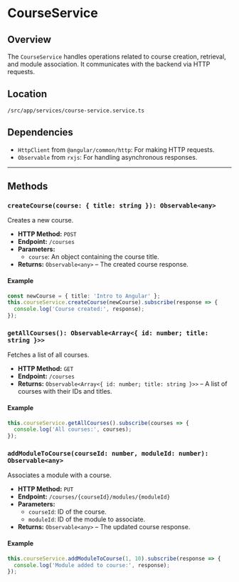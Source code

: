 # CourseService

## Overview
The `CourseService` handles operations related to course creation, retrieval, and module association. It communicates with the backend via HTTP requests.

## Location
`/src/app/services/course-service.service.ts`

## Dependencies
- `HttpClient` from `@angular/common/http`: For making HTTP requests.
- `Observable` from `rxjs`: For handling asynchronous responses.

---

## Methods

### `createCourse(course: { title: string }): Observable<any>`
Creates a new course.

- **HTTP Method:** `POST`
- **Endpoint:** `/courses`
- **Parameters:**
  - `course`: An object containing the course title.
- **Returns:** `Observable<any>` – The created course response.

#### Example

```typescript
const newCourse = { title: 'Intro to Angular' };
this.courseService.createCourse(newCourse).subscribe(response => {
  console.log('Course created:', response);
});
```

### `getAllCourses(): Observable<Array<{ id: number; title: string }>>`
Fetches a list of all courses.

- **HTTP Method:** `GET`
- **Endpoint:** `/courses`
- **Returns:** `Observable<Array<{ id: number; title: string }>>` – A list of courses with their IDs and titles.

#### Example

```typescript
this.courseService.getAllCourses().subscribe(courses => {
  console.log('All courses:', courses);
});
```

### `addModuleToCourse(courseId: number, moduleId: number): Observable<any>`
Associates a module with a course.

- **HTTP Method:** `PUT`
- **Endpoint:** `/courses/{courseId}/modules/{moduleId}`
- **Parameters:**
  - `courseId`: ID of the course.
  - `moduleId`: ID of the module to associate.
- **Returns:** `Observable<any>` – The updated course response.

#### Example

```typescript
this.courseService.addModuleToCourse(1, 10).subscribe(response => {
  console.log('Module added to course:', response);
});
```
